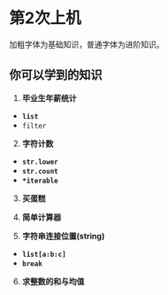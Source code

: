 # 第2次上机

加粗字体为基础知识，普通字体为进阶知识。

## 你可以学到的知识

1. **毕业生年薪统计**
- **`list`**
- `filter`
2. **字符计数**
- **`str.lower`**
- **`str.count`**
- **`*iterable`**
3. **买蛋糕**

4. **简单计算器**

5. **字符串连接位置(string)**
- **`list[a:b:c]`**
- **`break`**
6. **求整数的和与均值**
